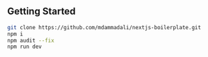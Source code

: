 ## Getting Started

```bash
git clone https://github.com/mdammadali/nextjs-boilerplate.git 
npm i
npm audit --fix
npm run dev
```